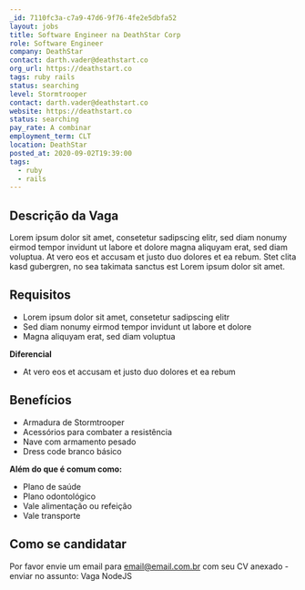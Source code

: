 ```yaml
---
_id: 7110fc3a-c7a9-47d6-9f76-4fe2e5dbfa52
layout: jobs
title: Software Engineer na DeathStar Corp
role: Software Engineer
company: DeathStar
contact: darth.vader@deathstart.co
org_url: https://deathstart.co
tags: ruby rails
status: searching
level: Stormtrooper
contact: darth.vader@deathstart.co
website: https://deathstart.co
status: searching
pay_rate: A combinar
employment_term: CLT
location: DeathStar
posted_at: 2020-09-02T19:39:00
tags:
  - ruby
  - rails
---
```


## Descrição da Vaga


Lorem ipsum dolor sit amet, consetetur sadipscing elitr, sed diam nonumy eirmod tempor invidunt ut labore et dolore magna aliquyam erat, sed diam voluptua. At vero eos et accusam et justo duo dolores et ea rebum. Stet clita kasd gubergren, no sea takimata sanctus est Lorem ipsum dolor sit amet.


## Requisitos


* Lorem ipsum dolor sit amet, consetetur sadipscing elitr
* Sed diam nonumy eirmod tempor invidunt ut labore et dolore
* Magna aliquyam erat, sed diam voluptua

**Diferencial**

* At vero eos et accusam et justo duo dolores et ea rebum


## Benefícios

* Armadura de Stormtrooper
* Acessórios para combater a resistência
* Nave com armamento pesado
* Dress code branco básico

**Além do que é comum como:**

* Plano de saúde
* Plano odontológico
* Vale alimentação ou refeição
* Vale transporte


## Como se candidatar

Por favor envie um email para email@email.com.br com seu CV anexado - enviar no assunto: Vaga NodeJS
